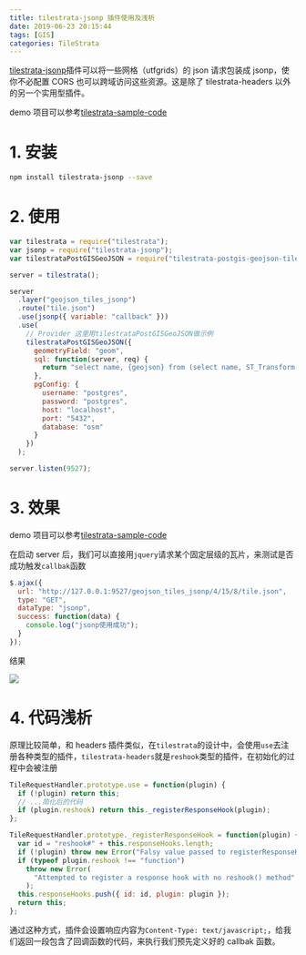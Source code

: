 ```yaml
---
title: tilestrata-jsonp 插件使用及浅析
date: 2019-06-23 20:15:44
tags: [GIS]
categories: TileStrata
---
```


[tilestrata-jsonp](https://github.com/naturalatlas/tilestrata-jsonp)插件可以将一些网格（utfgrids）的 json 请求包装成 jsonp，使你不必配置 CORS 也可以跨域访问这些资源。这是除了 tilestrata-headers 以外的另一个实用型插件。

<!--more-->

demo 项目可以参考[tilestrata-sample-code](https://github.com/zzcyrus/tilestrata-sample-code)

# 1. 安装

```bash
npm install tilestrata-jsonp --save
```

# 2. 使用

```js
var tilestrata = require("tilestrata");
var jsonp = require("tilestrata-jsonp");
var tilestrataPostGISGeoJSON = require("tilestrata-postgis-geojson-tiles");

server = tilestrata();

server
  .layer("geojson_tiles_jsonp")
  .route("tile.json")
  .use(jsonp({ variable: "callback" }))
  .use(
    // Provider 这里用tilestrataPostGISGeoJSON做示例
    tilestrataPostGISGeoJSON({
      geometryField: "geom",
      sql: function(server, req) {
        return "select name, {geojson} from (select name, ST_Transform(way,4326) as geom from osm_polygon where name ~ '上海') as a1 WHERE ST_Intersects(geom, {bbox})";
      },
      pgConfig: {
        username: "postgres",
        password: "postgres",
        host: "localhost",
        port: "5432",
        database: "osm"
      }
    })
  );

server.listen(9527);
```

# 3. 效果

demo 项目可以参考[tilestrata-sample-code](https://github.com/zzcyrus/tilestrata-sample-code)

在启动 server 后，我们可以直接用`jquery`请求某个固定层级的瓦片，来测试是否成功触发`callbak`函数

```js
$.ajax({
  url: "http://127.0.0.1:9527/geojson_tiles_jsonp/4/15/8/tile.json",
  type: "GET",
  dataType: "jsonp",
  success: function(data) {
    console.log("jsonp使用成功");
  }
});
```

结果

![](http://blog-img-1255388623.cossh.myqcloud.com/tilestrata-jsonp-result-20190606145036.png)

# 4. 代码浅析

原理比较简单，和 headers 插件类似，在`tilestrata`的设计中，会使用`use`去注册各种类型的插件，`tilestrata-headers`就是`reshook`类型的插件，在初始化的过程中会被注册

```js
TileRequestHandler.prototype.use = function(plugin) {
  if (!plugin) return this;
  // ...简化后的代码
  if (plugin.reshook) return this._registerResponseHook(plugin);
};

TileRequestHandler.prototype._registerResponseHook = function(plugin) {
  var id = "reshook#" + this.responseHooks.length;
  if (!plugin) throw new Error("Falsy value passed to registerResponseHook()");
  if (typeof plugin.reshook !== "function")
    throw new Error(
      "Attempted to register a response hook with no reshook() method"
    );
  this.responseHooks.push({ id: id, plugin: plugin });
  return this;
};
```

通过这种方式，插件会设置响应内容为`Content-Type: text/javascript;`，给我们返回一段包含了回调函数的代码，来执行我们预先定义好的 callbak 函数。
